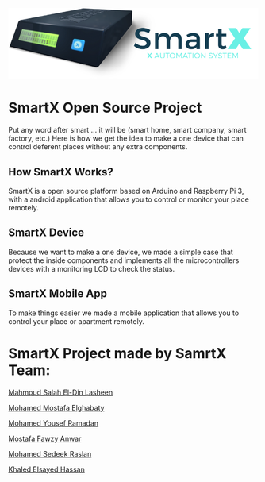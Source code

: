![Alt text](https://raw.githubusercontent.com/mdluex/SmartX/945dd4748a3d0681e9c132c860c72b8e7f43ff4f/SmartX-Designs/Device-Shoot.png "Device Design")
# SmartX Open Source Project
Put any word after smart … it will be (smart home, smart company, smart factory, etc.)  Here is how we get the idea to make a one device that can control deferent places without any extra components. 


## How SmartX Works?
SmartX is a open source platform based on Arduino and Raspberry Pi 3, with a android application that allows you to control or monitor your place remotely. 

## SmartX Device
Because we want to make a one device, we made a simple case that protect the inside components and implements all the microcontrollers devices with a monitoring LCD to check the status. 

## SmartX Mobile App
To make things easier we made a mobile application that allows you to control your place or apartment remotely.

# SmartX Project made by SamrtX Team:
[Mahmoud Salah El-Din Lasheen](https://www.facebook.com/MS.Mdluex)

[Mohamed Mostafa Elghabaty](https://www.facebook.com/mokshamokshamoksha)

[Mohamed Yousef Ramadan](https://www.facebook.com/mohamed.yousef228)

[Mostafa Fawzy Anwar](https://www.facebook.com/Canadian2020)

[Mohamed Sedeek Raslan](https://www.facebook.com/mohamed.sedek.568)

[Khaled Elsayed Hassan](https://www.facebook.com/khaled.bicasso)
